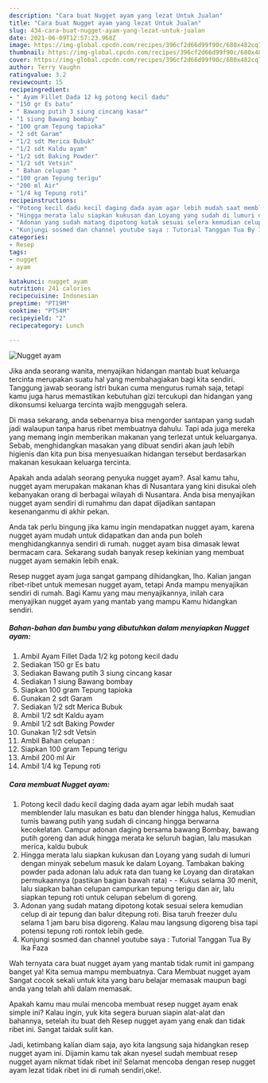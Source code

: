 ```yaml
---
description: "Cara buat Nugget ayam yang lezat Untuk Jualan"
title: "Cara buat Nugget ayam yang lezat Untuk Jualan"
slug: 434-cara-buat-nugget-ayam-yang-lezat-untuk-jualan
date: 2021-06-09T12:57:23.968Z
image: https://img-global.cpcdn.com/recipes/396cf2d66d99f90c/680x482cq70/nugget-ayam-foto-resep-utama.jpg
thumbnail: https://img-global.cpcdn.com/recipes/396cf2d66d99f90c/680x482cq70/nugget-ayam-foto-resep-utama.jpg
cover: https://img-global.cpcdn.com/recipes/396cf2d66d99f90c/680x482cq70/nugget-ayam-foto-resep-utama.jpg
author: Terry Vaughn
ratingvalue: 3.2
reviewcount: 15
recipeingredient:
- " Ayam Fillet Dada 12 kg potong kecil dadu"
- "150 gr Es batu"
- " Bawang putih 3 siung cincang kasar"
- "1 siung Bawang bombay"
- "100 gram Tepung tapioka"
- "2 sdt Garam"
- "1/2 sdt Merica Bubuk"
- "1/2 sdt Kaldu ayam"
- "1/2 sdt Baking Powder"
- "1/2 sdt Vetsin"
- " Bahan celupan "
- "100 gram Tepung terigu"
- "200 ml Air"
- "1/4 kg Tepung roti"
recipeinstructions:
- "Potong kecil dadu kecil daging dada ayam agar lebih mudah saat memblender lalu masukan es batu dan blender hingga halus, Kemudian tumis bawang putih yang sudah di cincang hingga berwarna kecokelatan. Campur adonan daging bersama bawang Bombay, bawang putih goreng dan aduk hingga merata ke seluruh bagian, lalu masukan merica, kaldu bubuk"
- "Hingga merata lalu siapkan kukusan dan Loyang yang sudah di lumuri dengan minyak sebelum masuk ke dalam Loyang. Tambakan baking powder pada adonan lalu aduk rata dan tuang ke Loyang dan diratakan permukaannya (pastikan bagian bawah rata)   Kukus selama 30 menit, lalu siapkan bahan celupan campurkan tepung terigu dan air, lalu siapkan tepung roti untuk celupan sebelum di goreng."
- "Adonan yang sudah matang dipotong kotak sesuai selera kemudian celup di air tepung dan balur ditepung roti. Bisa taruh freezer dulu selama 1 jam baru bisa digoreng. Kalau mau langsung digoreng bisa tapi potensi tepung roti rontok lebih gede."
- "Kunjungi sosmed dan channel youtube saya : Tutorial Tanggan Tua By Ika Faza"
categories:
- Resep
tags:
- nugget
- ayam

katakunci: nugget ayam 
nutrition: 241 calories
recipecuisine: Indonesian
preptime: "PT19M"
cooktime: "PT54M"
recipeyield: "2"
recipecategory: Lunch

---
```



![Nugget ayam](https://img-global.cpcdn.com/recipes/396cf2d66d99f90c/680x482cq70/nugget-ayam-foto-resep-utama.jpg)

Jika anda seorang wanita, menyajikan hidangan mantab buat keluarga tercinta merupakan suatu hal yang membahagiakan bagi kita sendiri. Tanggung jawab seorang istri bukan cuma mengurus rumah saja, tetapi kamu juga harus memastikan kebutuhan gizi tercukupi dan hidangan yang dikonsumsi keluarga tercinta wajib menggugah selera.

Di masa  sekarang, anda sebenarnya bisa mengorder santapan yang sudah jadi walaupun tanpa harus ribet membuatnya dahulu. Tapi ada juga mereka yang memang ingin memberikan makanan yang terlezat untuk keluarganya. Sebab, menghidangkan masakan yang dibuat sendiri akan jauh lebih higienis dan kita pun bisa menyesuaikan hidangan tersebut berdasarkan makanan kesukaan keluarga tercinta. 



Apakah anda adalah seorang penyuka nugget ayam?. Asal kamu tahu, nugget ayam merupakan makanan khas di Nusantara yang kini disukai oleh kebanyakan orang di berbagai wilayah di Nusantara. Anda bisa menyajikan nugget ayam sendiri di rumahmu dan dapat dijadikan santapan kesenanganmu di akhir pekan.

Anda tak perlu bingung jika kamu ingin mendapatkan nugget ayam, karena nugget ayam mudah untuk didapatkan dan anda pun boleh menghidangkannya sendiri di rumah. nugget ayam bisa dimasak lewat bermacam cara. Sekarang sudah banyak resep kekinian yang membuat nugget ayam semakin lebih enak.

Resep nugget ayam juga sangat gampang dihidangkan, lho. Kalian jangan ribet-ribet untuk memesan nugget ayam, tetapi Anda mampu menyajikan sendiri di rumah. Bagi Kamu yang mau menyajikannya, inilah cara menyajikan nugget ayam yang mantab yang mampu Kamu hidangkan sendiri.

<!--inarticleads1-->

##### Bahan-bahan dan bumbu yang dibutuhkan dalam menyiapkan Nugget ayam:

1. Ambil  Ayam Fillet Dada 1/2 kg potong kecil dadu
1. Sediakan 150 gr Es batu
1. Sediakan  Bawang putih 3 siung cincang kasar
1. Sediakan 1 siung Bawang bombay
1. Siapkan 100 gram Tepung tapioka
1. Gunakan 2 sdt Garam
1. Sediakan 1/2 sdt Merica Bubuk
1. Ambil 1/2 sdt Kaldu ayam
1. Ambil 1/2 sdt Baking Powder
1. Gunakan 1/2 sdt Vetsin
1. Ambil  Bahan celupan :
1. Siapkan 100 gram Tepung terigu
1. Ambil 200 ml Air
1. Ambil 1/4 kg Tepung roti




<!--inarticleads2-->

##### Cara membuat Nugget ayam:

1. Potong kecil dadu kecil daging dada ayam agar lebih mudah saat memblender lalu masukan es batu dan blender hingga halus, Kemudian tumis bawang putih yang sudah di cincang hingga berwarna kecokelatan. Campur adonan daging bersama bawang Bombay, bawang putih goreng dan aduk hingga merata ke seluruh bagian, lalu masukan merica, kaldu bubuk
1. Hingga merata lalu siapkan kukusan dan Loyang yang sudah di lumuri dengan minyak sebelum masuk ke dalam Loyang. Tambakan baking powder pada adonan lalu aduk rata dan tuang ke Loyang dan diratakan permukaannya (pastikan bagian bawah rata)  -  - Kukus selama 30 menit, lalu siapkan bahan celupan campurkan tepung terigu dan air, lalu siapkan tepung roti untuk celupan sebelum di goreng.
1. Adonan yang sudah matang dipotong kotak sesuai selera kemudian celup di air tepung dan balur ditepung roti. Bisa taruh freezer dulu selama 1 jam baru bisa digoreng. Kalau mau langsung digoreng bisa tapi potensi tepung roti rontok lebih gede.
1. Kunjungi sosmed dan channel youtube saya : Tutorial Tanggan Tua By Ika Faza




Wah ternyata cara buat nugget ayam yang mantab tidak rumit ini gampang banget ya! Kita semua mampu membuatnya. Cara Membuat nugget ayam Sangat cocok sekali untuk kita yang baru belajar memasak maupun bagi anda yang telah ahli dalam memasak.

Apakah kamu mau mulai mencoba membuat resep nugget ayam enak simple ini? Kalau ingin, yuk kita segera buruan siapin alat-alat dan bahannya, setelah itu buat deh Resep nugget ayam yang enak dan tidak ribet ini. Sangat taidak sulit kan. 

Jadi, ketimbang kalian diam saja, ayo kita langsung saja hidangkan resep nugget ayam ini. Dijamin kamu tak akan nyesel sudah membuat resep nugget ayam nikmat tidak ribet ini! Selamat mencoba dengan resep nugget ayam lezat tidak ribet ini di rumah sendiri,oke!.

